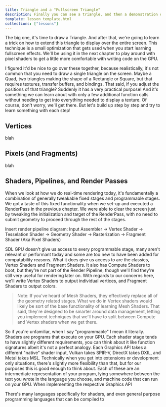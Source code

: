```yaml
---
title: Triangle and a "Fullscreen Triangle"
description: Finally you can see a triangle, and then a demonstration on why you might actually use a single triangle later on in your Graphics journey. Will cover the creation of Vertex and Pixel shaders, a simple demonstration of "Vertex Pulling", and then an extension of the triangle to cover the whole screen with a shader effect.
template: lesson_template.html
collections: ["lessons"]
---
```


The big one, it's time to draw a Triangle. And after that, we're going to learn a trick on how to extend this triangle to display over the entire screen. This technique is a small optimization that gets used when you start learning fullscreen effects. We'll be using it in the next chapter to play around with pixel shaders to get a little more comfortable with writing code on the GPU.

I figured it'd be nice to go over these together, because realistically, it's not common that you need to draw a single triangle on the screen. Maybe a Quad, two triangles making the shape of a Rectangle or Square, but that requires textures, transfer buffers, and bindings. That said, if you adjust the positions of that triangle? Suddenly it has a very practical purpose! And it's something we can learn about with only a few additional function calls without needing to get into everything needed to display a texture. Of course, don't worry, we'll get there. But let's build up step by step and try to learn something with each step!

## Vertices <a name="vertices" id="vertices"></a>

blah


## Pixels (and Fragments) <a name="pixels" id="pixels"></a>

blah

## Shaders, Pipelines, and Render Passes <a name="shaders_pipelines_renderpasses" id="shaders_pipelines_renderpasses"></a>

When we look at how we do real-time rendering today, it's fundamentally a combination of generally tweakable fixed stages and programmable stages. We got a taste of this fixed functionality when we set-up and executed a RenderPass in the previous chapter. We were able to clear the screen just by tweaking the initialization and target of the RenderPass, with no need to submit geometry to proceed through the rest of the stages.

Insert render pipeline diagram:
Input Assembler -> Vertex Shader -> Tesselation Shader -> Geometry Shader -> Rasterization -> Fragment Shader (Aka Pixel Shaders)

SDL GPU doesn't give us access to every programmable stage, many aren't relevant or performant today and some are too new to have been added for compatability reasons. What it does give us access to are the classics, Vertex Shaders and Fragment Shaders. It also has Compute Shaders to boot, but they're not part of the Render Pipeline, though we'll find they're still very useful for rendering later on. With regards to our concerns here, we'll write Vertex Shaders to output individual vertices, and Fragment Shaders to output colors.

> Note: If you've heard of Mesh Shaders, they effectively replace all of the geometry related stages. What we do in Vertex shaders would likely be sort of the base functionality of learning Mesh Shaders. That said, they're designed to be smarter around data management, letting you implement techniques that we'll have to split between Compute and Vertex shaders when we get there.

So if you're unfamiliar, when I say "programmable" I mean it literally. Shaders are programs that execute on your GPU. Each shader stage tends to have slightly different requirements, you can think about it like function signatures albeit it's not a perfect analogy. Each Graphics API takes a different "native" shader input, Vulkan takes SPIR-V, DirectX takes DXIL, and Metal takes MSL. Technically when you get into extensions or development only situations, there's slightly more flexibility than that, but for our purposes this is good enough to think about. Each of these are an intermediate representation of your program, lying somewhere between the text you wrote in the language you choose, and machine code that can run on your GPU. When implementing the respective Graphics API

There's many languages specifically for shaders, and even general purpose programming languages that can be compiled to 